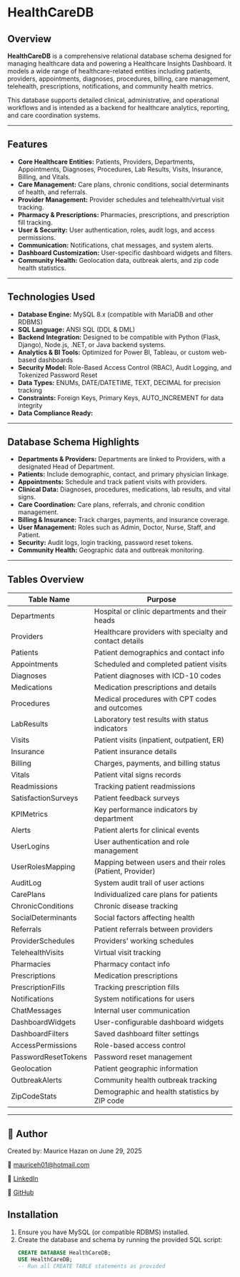 # HealthCareDB

## Overview

**HealthCareDB** is a comprehensive relational database schema designed for managing healthcare data and powering a Healthcare Insights Dashboard. It models a wide range of healthcare-related entities including patients, providers, appointments, diagnoses, procedures, billing, care management, telehealth, prescriptions, notifications, and community health metrics.

This database supports detailed clinical, administrative, and operational workflows and is intended as a backend for healthcare analytics, reporting, and care coordination systems.

---

## Features

- **Core Healthcare Entities:** Patients, Providers, Departments, Appointments, Diagnoses, Procedures, Lab Results, Visits, Insurance, Billing, and Vitals.
- **Care Management:** Care plans, chronic conditions, social determinants of health, and referrals.
- **Provider Management:** Provider schedules and telehealth/virtual visit tracking.
- **Pharmacy & Prescriptions:** Pharmacies, prescriptions, and prescription fill tracking.
- **User & Security:** User authentication, roles, audit logs, and access permissions.
- **Communication:** Notifications, chat messages, and system alerts.
- **Dashboard Customization:** User-specific dashboard widgets and filters.
- **Community Health:** Geolocation data, outbreak alerts, and zip code health statistics.

---

## Technologies Used

- **Database Engine:** MySQL 8.x (compatible with MariaDB and other RDBMS)
- **SQL Language:** ANSI SQL (DDL & DML)
- **Backend Integration:** Designed to be compatible with Python (Flask, Django), Node.js, .NET, or Java backend systems.
- **Analytics & BI Tools:** Optimized for Power BI, Tableau, or custom web-based dashboards
- **Security Model:** Role-Based Access Control (RBAC), Audit Logging, and Tokenized Password Reset
- **Data Types:** ENUMs, DATE/DATETIME, TEXT, DECIMAL for precision tracking
- **Constraints:** Foreign Keys, Primary Keys, AUTO_INCREMENT for data integrity
- **Data Compliance Ready:**
---
## Database Schema Highlights

- **Departments & Providers:** Departments are linked to Providers, with a designated Head of Department.
- **Patients:** Include demographic, contact, and primary physician linkage.
- **Appointments:** Schedule and track patient visits with providers.
- **Clinical Data:** Diagnoses, procedures, medications, lab results, and vital signs.
- **Care Coordination:** Care plans, referrals, and chronic condition management.
- **Billing & Insurance:** Track charges, payments, and insurance coverage.
- **User Management:** Roles such as Admin, Doctor, Nurse, Staff, and Patient.
- **Security:** Audit logs, login tracking, password reset tokens.
- **Community Health:** Geographic data and outbreak monitoring.

---

## Tables Overview

| Table Name            | Purpose                                                         |
|-----------------------|-----------------------------------------------------------------|
| Departments           | Hospital or clinic departments and their heads                  |
| Providers             | Healthcare providers with specialty and contact details         |
| Patients              | Patient demographics and contact info                           |
| Appointments          | Scheduled and completed patient visits                          |
| Diagnoses             | Patient diagnoses with ICD-10 codes                             |
| Medications           | Medication prescriptions and details                            |
| Procedures            | Medical procedures with CPT codes and outcomes                  |
| LabResults            | Laboratory test results with status indicators                  |
| Visits                | Patient visits (inpatient, outpatient, ER)                      |
| Insurance             | Patient insurance details                                       |
| Billing               | Charges, payments, and billing status                           |
| Vitals                | Patient vital signs records                                     |
| Readmissions          | Tracking patient readmissions                                   |
| SatisfactionSurveys   | Patient feedback surveys                                        |
| KPIMetrics            | Key performance indicators by department                        |
| Alerts                | Patient alerts for clinical events                              |
| UserLogins            | User authentication and role management                         |
| UserRolesMapping      | Mapping between users and their roles (Patient, Provider)      |
| AuditLog              | System audit trail of user actions                              |
| CarePlans             | Individualized care plans for patients                          |
| ChronicConditions     | Chronic disease tracking                                       |
| SocialDeterminants    | Social factors affecting health                                 |
| Referrals             | Patient referrals between providers                             |
| ProviderSchedules     | Providers' working schedules                                   |
| TelehealthVisits      | Virtual visit tracking                                         |
| Pharmacies            | Pharmacy contact info                                          |
| Prescriptions         | Medication prescriptions                                      |
| PrescriptionFills     | Tracking prescription fills                                   |
| Notifications         | System notifications for users                               |
| ChatMessages          | Internal user communication                                  |
| DashboardWidgets      | User-configurable dashboard widgets                           |
| DashboardFilters      | Saved dashboard filter settings                              |
| AccessPermissions     | Role-based access control                                    |
| PasswordResetTokens   | Password reset management                                    |
| Geolocation           | Patient geographic information                               |
| OutbreakAlerts        | Community health outbreak tracking                          |
| ZipCodeStats          | Demographic and health statistics by ZIP code              |

---

## 📌 Author
Created by: Maurice Hazan on June 29, 2025

📧 [mauriceh01@hotmail.com](mailto:mauriceh01@hotmail.com)     

🌉 [LinkedIn](https://linkedin.com/in/mohazan)     

🔗 [GitHub](https://github.com/mauriceh01)       


## Installation

1. Ensure you have MySQL (or compatible RDBMS) installed.
2. Create the database and schema by running the provided SQL script:
   ```sql
   CREATE DATABASE HealthCareDB;
   USE HealthCareDB;
   -- Run all CREATE TABLE statements as provided
